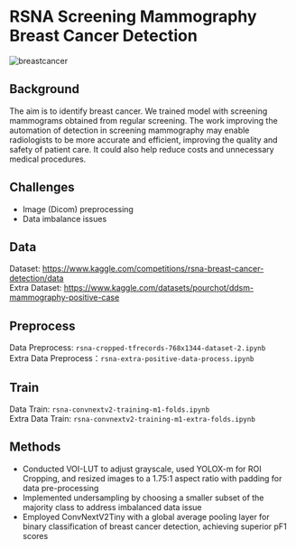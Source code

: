 # RSNA Screening Mammography Breast Cancer Detection

![breastcancer](https://github.com/user-attachments/assets/1300499d-2c2b-4a6a-a91a-253333d1976c)

## Background
The aim is to identify breast cancer. We trained model with screening mammograms obtained from regular screening. The work improving the automation of detection in screening mammography may enable radiologists to be more accurate and efficient, improving the quality and safety of patient care. It could also help reduce costs and unnecessary medical procedures.

## Challenges
- Image (Dicom) preprocessing
- Data imbalance issues

## Data
Dataset: https://www.kaggle.com/competitions/rsna-breast-cancer-detection/data <br>
Extra Dataset: https://www.kaggle.com/datasets/pourchot/ddsm-mammography-positive-case

## Preprocess
Data Preprocess: `rsna-cropped-tfrecords-768x1344-dataset-2.ipynb` <br>
Extra Data Preprocess：`rsna-extra-positive-data-process.ipynb` <br>

## Train
Data Train: `rsna-convnextv2-training-m1-folds.ipynb` <br>
Extra Data Train: `rsna-convnextv2-training-m1-extra-folds.ipynb` <br>

## Methods
- Conducted VOI-LUT to adjust grayscale, used YOLOX-m for ROI Cropping, and resized images to a 1.75:1 aspect ratio with padding for data pre-processing
- Implemented undersampling by choosing a smaller subset of the majority class to address imbalanced data issue
- Employed ConvNextV2Tiny with a global average pooling layer for binary classification of breast cancer detection, achieving superior pF1 scores
